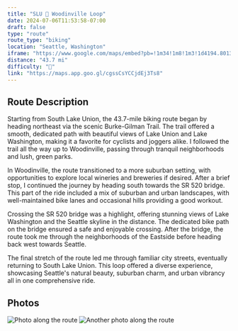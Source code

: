 ```yaml
---
title: "SLU 🔁 Woodinville Loop"
date: 2024-07-06T11:53:58-07:00
draft: false
type: "route"
route_type: "biking"
location: "Seattle, Washington"
iframe: "https://www.google.com/maps/embed?pb=!1m34!1m8!1m3!1d4194.8013524749595!2d-122.16793894816047!3d47.75149877733657!3m2!1i1024!2i768!4f13.1!4m23!3e1!4m5!1s0x54901535f084cfa9%3A0x625c1d3b76d3dc4b!2s2020%20Terry%20Ave%2C%20Seattle%2C%20WA%2098121!3m2!1d47.6177697!2d-122.3353822!4m3!3m2!1d47.7532925!2d-122.16675509999999!4m5!1s0x54906ca9545c7129%3A0xb7376ca8640d81fb!2s2994%20Evergreen%20Point%20Rd%2C%20Medina%2C%20WA%2098039!3m2!1d47.637687199999995!2d-122.238576!4m5!1s0x54901535f084cfa9%3A0x625c1d3b76d3dc4b!2s2020%20Terry%20Ave%2C%20Seattle%2C%20WA%2098121!3m2!1d47.6177697!2d-122.3353822!5e0!3m2!1sen!2sus!4v1720294518375!5m2!1sen!2sus"
distance: "43.7 mi"
difficulty: "🌿"
link: "https://maps.app.goo.gl/cgssCsYCCjdEj3Ts8"
---
```


## Route Description
Starting from South Lake Union, the 43.7-mile biking route began by heading northeast via the scenic Burke-Gilman Trail. The trail offered a smooth, dedicated path with beautiful views of Lake Union and Lake Washington, making it a favorite for cyclists and joggers alike. I followed the trail all the way up to Woodinville, passing through tranquil neighborhoods and lush, green parks.

In Woodinville, the route transitioned to a more suburban setting, with opportunities to explore local wineries and breweries if desired. After a brief stop, I continued the journey by heading south towards the SR 520 bridge. This part of the ride included a mix of suburban and urban landscapes, with well-maintained bike lanes and occasional hills providing a good workout.

Crossing the SR 520 bridge was a highlight, offering stunning views of Lake Washington and the Seattle skyline in the distance. The dedicated bike path on the bridge ensured a safe and enjoyable crossing. After the bridge, the route took me through the neighborhoods of the Eastside before heading back west towards Seattle.

The final stretch of the route led me through familiar city streets, eventually returning to South Lake Union. This loop offered a diverse experience, showcasing Seattle's natural beauty, suburban charm, and urban vibrancy all in one comprehensive ride.

## Photos
![Photo along the route](/images/photo1.jpg)
![Another photo along the route](/images/photo2.jpg)